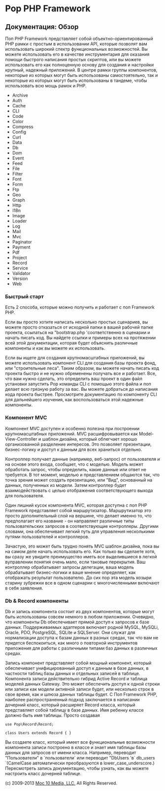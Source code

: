 Pop PHP Framework
=================

Документация: Обзор
-------------------

Поп PHP Framework представляет собой объектно-ориентированный PHP рамки
с простым в использовании API, которые позволят вам использовать широкий
спектр функциональных возможностей. Вы можете использовать его в
качестве инструментария для оказания помощи быстрого написания простых
скриптов, или вы можете использовать его как полноценную основу для
создания и настройки крупный, надежный приложений. В центре рамки группы
компонентов, некоторые из которых могут быть использованы
самостоятельно, так и некоторые из которых могут быть использованы в
тандеме, чтобы использовать всю мощь рамок и PHP.

-   Archive
-   Auth
-   Cache
-   CLI
-   Code
-   Color
-   Compress
-   Config
-   Curl
-   Data
-   Db
-   Dom
-   Event
-   Feed
-   File
-   Filter
-   Font
-   Form
-   Ftp
-   Geo
-   Graph
-   Http
-   I18n
-   Image
-   Loader
-   Log
-   Mail
-   Mvc
-   Paginator
-   Payment
-   Pdf
-   Project
-   Record
-   Service
-   Validator
-   Version
-   Web

### Быстрый старт

Есть 2 способа, которые можно получить и работает с поп Framework PHP.

Если вы просто хотите написать несколько простых сценариев, вы можете
просто отказаться от исходной папки в вашей рабочей папке проекта,
ссылаться на "bootstrap.php 'соответственно в сценарии и начать писать
код. Вы найдете ссылки и примеры всех на протяжении всей этой
документации, которая будет объяснить различные компоненты и как вы
можете их использовать.

Если вы ищете для создания крупномасштабных приложений, вы можете
использовать компонент CLI для создания базы проекта фонд, или
"строительные леса". Таким образом, вы можете начать писать код проекта
быстро и не нужно обременены получать все и работает. Все, что вам нужно
сделать, это определить ваш проект в один файл установки запустить Pop
команды CLI с помощью этого файла и поп делает всю грязную работу за
вас. Вы можете добраться до написания кода проекта быстрее. Просмотрите
документацию по компоненту CLI для дальнейшего изучения, как
воспользоваться этой надежные компоненты.

### Компонент MVC

Компонент MVC доступен и особенно полезна при построении
крупномасштабных приложений. MVC расшифровывается как
Model-View-Controller и шаблон дизайна, который облегчает хорошо
организованной разделение интересов. Это позволяет презентации,
бизнес-логику и доступ к данным для всех храниться отдельно.

Контроллер получает данные (например, веб-запрос) от пользователя и на
основе этого входа, сообщает, что с моделью. Модель может обработать
запрос, чтобы определить, какие данные или ответ не требуется. В тот
момент, моделью и представлением общаются так, что точка зрения может
создать презентацию, или "Вид", основанный на данных, полученных из
модели. Затем контроллер будет взаимодействовать с целью отображения
соответствующего выхода для пользователя.

Один лишний кусок компонента MVC, которая доступна с поп PHP Framework
представляет собой маршрутизатор. Маршрутизатор это просто
дополнительный слой на вершине, что делает именно то, что предполагает
его название - он направляет различные типы пользовательских запросов в
соответствующие контроллеры. Другими словами, она обеспечивает легкий
путь для управления несколькими путями пользователей и контроллеров.

Зачастую, это может быть трудно понять MVC шаблон дизайна, пока вы на
самом деле начать использовать его. Как только вы сделаете хотя, вы
сразу же увидите преимущество иметь все выделившиеся в легкой в
​​управлении понятия очень мало, если таковые перекрытия. Ваш контроллер
обрабатывает запросы делегации, ваша модель обрабатывает бизнес-логики и
ваше мнение определяет, как отображать результат пользователю. До сих
пор эта модель козыри старину зубрежки все в одном сценарии с
многочисленными включают в себя заявления.

### Db & Record компоненты

Db и запись компонента состоит из двух компонентов, которые могут быть
использованы совсем немного в любом приложении. Очевидно, что компоненты
Db обеспечивает прямой доступ к запросов к базе данных. Поддерживаемых
адаптеров включает родной MySQL, MySQLi, Oracle, PDO, PostgreSQL, SQLite
и SQLServer. Они служат для нормализации доступа к базам данных в разных
средах, так что вам не придется беспокоиться, как много о повторной
инструментов приложения для работы с различными типами баз данных в
различных средах.

Запись компонент представляет собой мощный компонент, который
обеспечивает унифицированный доступ к данным в базе данных, в частности
таблиц базы данных и отдельных записей в таблице. Компонента записи
действительно гибрид Active Record и таблица моделей данных Gateway. Это
может обеспечить доступ к одной строки или записи как модели активной
записи будет, или несколько строк в свое время, как и шлюза данных
таблицы будет. С Поп Framework PHP, наиболее распространенный подход
заключается в написании дочерний класс, который расширяет Record класса,
который представляет собой таблицу в базе данных. Имя ребенку классе
должно быть имя таблицы. Просто создавая

    use Pop\Record\Record;

    class Users extends Record { }

Вы создаете класс, который имеет все функциональные возможности
компонента записи построено в классе и знает имя таблицы базы данных для
запросов от имени класса. Например, переводит "Пользователи" в
\`пользователи\` или переводит "DbUsers 'в\` db\_users \`(CamelCase
автоматически преобразуются в lower\_case\_underscore.) Пересмотреть
запись документацию, чтобы узнать, как вы можете настроить класс
дочерней таблице.

\(c) 2009-2013 [Moc 10 Media, LLC.](http://www.moc10media.com) All
Rights Reserved.
